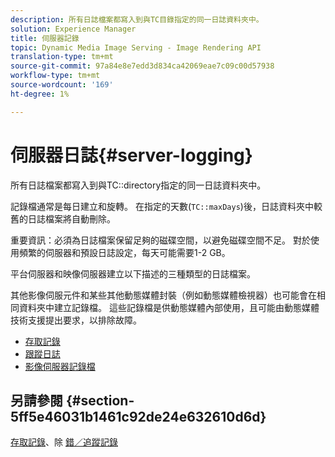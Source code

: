 ```yaml
---
description: 所有日誌檔案都寫入到與TC目錄指定的同一日誌資料夾中。
solution: Experience Manager
title: 伺服器記錄
topic: Dynamic Media Image Serving - Image Rendering API
translation-type: tm+mt
source-git-commit: 97a84e8e7edd3d834ca42069eae7c09c00d57938
workflow-type: tm+mt
source-wordcount: '169'
ht-degree: 1%

---
```



# 伺服器日誌{#server-logging}

所有日誌檔案都寫入到與TC::directory指定的同一日誌資料夾中。

記錄檔通常是每日建立和旋轉。 在指定的天數(`TC::maxDays`)後，日誌資料夾中較舊的日誌檔案將自動刪除。

重要資訊：必須為日誌檔案保留足夠的磁碟空間，以避免磁碟空間不足。 對於使用頻繁的伺服器和預設日誌設定，每天可能需要1-2 GB。

平台伺服器和映像伺服器建立以下描述的三種類型的日誌檔案。

其他影像伺服元件和某些其他動態媒體封裝（例如動態媒體檢視器）也可能會在相同資料夾中建立記錄檔。 這些記錄檔是供動態媒體內部使用，且可能由動態媒體技術支援提出要求，以排除故障。

* [存取記錄](c-access-log.md)
* [跟蹤日誌](c-trace-log.md)
* [影像伺服器記錄檔](c-image-server-log.md)

## 另請參閱 {#section-5ff5e46031b1461c92de24e632610d6d}

[存取記錄](../../../../is-api/image-serving-api-ref/c-configuration-and-administration/c-server-settings/r-access-logging.md#reference-5d175921c12a48a6be7f722517615d0f)、除 [錯／追蹤記錄](../../../../is-api/image-serving-api-ref/c-configuration-and-administration/c-server-settings/r-debug-trace-logging.md#reference-4b372f81001849f5b495457da7af8e82)
